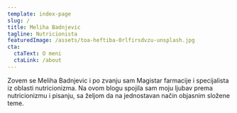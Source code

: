 ```yaml
---
template: index-page
slug: /
title: Meliha Badnjevic
tagline: Nutricionista
featuredImage: /assets/toa-heftiba-0rlfirsdvzu-unsplash.jpg
cta:
  ctaText: O meni
  ctaLink: /about
---
```

Zovem se Meliha Badnjevic i po zvanju sam Magistar farmacije i specijalista iz oblasti nutricionizma. Na ovom blogu spojila sam moju ljubav prema nutricionizmu i pisanju, sa željom da na jednostavan način objasnim složene teme.